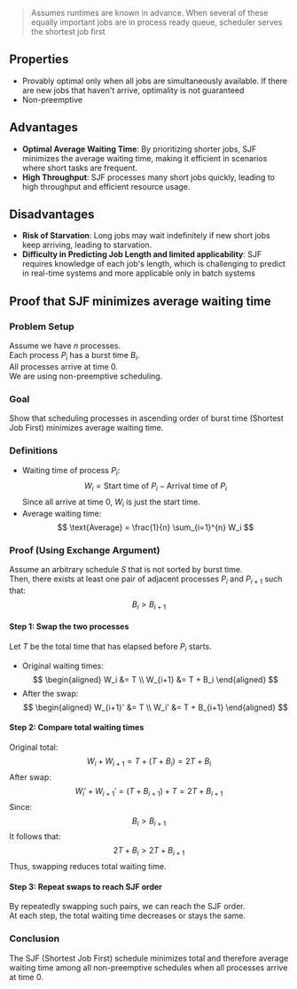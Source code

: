 > Assumes runtimes are known in advance. When several of these equally important jobs are in process ready queue, scheduler serves the shortest job first

## Properties
- Provably optimal only when all jobs are simultaneously available. If there are new jobs that haven't arrive, optimality is not guaranteed
- Non-preemptive
## Advantages
- **Optimal Average Waiting Time**: By prioritizing shorter jobs, SJF minimizes the average waiting time, making it efficient in scenarios where short tasks are frequent.
- **High Throughput**: SJF processes many short jobs quickly, leading to high throughput and efficient resource usage.
## Disadvantages
- **Risk of Starvation**: Long jobs may wait indefinitely if new short jobs keep arriving, leading to starvation.
- **Difficulty in Predicting Job Length and limited applicability**: SJF requires knowledge of each job's length, which is challenging to predict in real-time systems and more applicable only in batch systems

## Proof that SJF minimizes average waiting time
### Problem Setup
Assume we have $n$ processes.  
Each process $P_i$ has a burst time $B_i$.  
All processes arrive at time 0.  
We are using non-preemptive scheduling.
### Goal
Show that scheduling processes in ascending order of burst time (Shortest Job First) minimizes average waiting time.
### Definitions
- Waiting time of process $P_i$:  
  $$ W_i = \text{Start time of } P_i - \text{Arrival time of } P_i $$
  Since all arrive at time 0, $W_i$ is just the start time.
- Average waiting time:  
  $$
  \text{Average} = \frac{1}{n} \sum_{i=1}^{n} W_i
  $$
### Proof (Using Exchange Argument)
Assume an arbitrary schedule $S$ that is not sorted by burst time.  
Then, there exists at least one pair of adjacent processes $P_i$ and $P_{i+1}$ such that:
$$
B_i > B_{i+1}
$$
#### Step 1: Swap the two processes
Let $T$ be the total time that has elapsed before $P_i$ starts.
- Original waiting times:
$$ 
\begin{aligned}
W_i &= T  \\
W_{i+1} &= T + B_i 
\end{aligned}
$$
- After the swap:
$$
\begin{aligned}
W_{i+1}' &= T \\
W_i' &= T + B_{i+1} 
\end{aligned}
$$
#### Step 2: Compare total waiting times
Original total:
$$
W_i + W_{i+1} = T + (T + B_i) = 2T + B_i
$$
After swap:
$$
W_i' + W_{i+1}' = (T + B_{i+1}) + T = 2T + B_{i+1}
$$
Since:
$$
B_i > B_{i+1}
$$
It follows that:
$$
2T + B_i > 2T + B_{i+1}
$$
Thus, swapping reduces total waiting time.

#### Step 3: Repeat swaps to reach SJF order
By repeatedly swapping such pairs, we can reach the SJF order.  
At each step, the total waiting time decreases or stays the same.

### Conclusion
The SJF (Shortest Job First) schedule minimizes total and therefore average waiting time among all non-preemptive schedules when all processes arrive at time 0.
